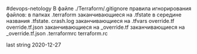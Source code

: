 #devops-netology
В файле ./Terraform/.gitignore правила игнорирования файлов:
в папках .terraform
заканчивающиеся на .tfstate
в середине названия .tfstate.
crash.log
заканчивающиеся на .tfvars
override.tf
override.tf.json
заканчивающиеся на _override.tf
заканчивающиеся на _override.tf.json
.terraformrc
terraform.rc

last string 2020-12-27